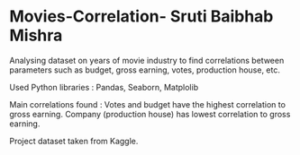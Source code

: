 # Movies-Correlation- Sruti Baibhab Mishra
Analysing dataset on years of movie industry to find correlations between parameters such as budget, gross earning, votes, production house, etc.

Used Python libraries : Pandas, Seaborn, Matplolib

Main correlations found :  Votes and budget have the highest correlation to gross earning. Company (production house) has lowest correlation to gross earning.

Project dataset taken from Kaggle.
